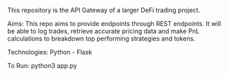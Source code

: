 This repository is the API Gateway of a larger DeFi trading project.

Aims: This repo aims to provide endpoints through REST endpoints. It will be able to log trades, retrieve accurate pricing data and make PnL calculations to breakdown top performing strategies and tokens.

Technologies: Python - Flask

To Run:
python3 app.py